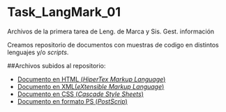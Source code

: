 # Task_LangMark_01
Archivos de la primera tarea de Leng. de Marca y Sis. Gest. información

Creamos repositorio de documentos con muestras de codigo en distintos lenguajes y/o _scripts_.

##Archivos subidos al repositorio:

* [Documento en HTML (_HiperTex Markup Language_)]()
* [Documento en XML(_eXtensible Markup Language_)]()
* [Documento en CSS (_Cascade Style Sheets_)]( Task_LangMark_01/Doc_CSS.css )
* [Documento en formato PS (_PostScrip_)]()
